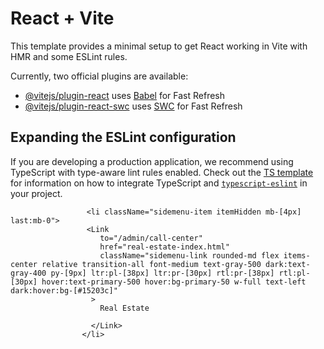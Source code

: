 # React + Vite

This template provides a minimal setup to get React working in Vite with HMR and some ESLint rules.

Currently, two official plugins are available:

- [@vitejs/plugin-react](https://github.com/vitejs/vite-plugin-react/blob/main/packages/plugin-react) uses [Babel](https://babeljs.io/) for Fast Refresh
- [@vitejs/plugin-react-swc](https://github.com/vitejs/vite-plugin-react/blob/main/packages/plugin-react-swc) uses [SWC](https://swc.rs/) for Fast Refresh

## Expanding the ESLint configuration

If you are developing a production application, we recommend using TypeScript with type-aware lint rules enabled. Check out the [TS template](https://github.com/vitejs/vite/tree/main/packages/create-vite/template-react-ts) for information on how to integrate TypeScript and [`typescript-eslint`](https://typescript-eslint.io) in your project.

                     <li className="sidemenu-item itemHidden mb-[4px] last:mb-0">
                     <Link
                        to="/admin/call-center"
                        href="real-estate-index.html"
                        className="sidemenu-link rounded-md flex items-center relative transition-all font-medium text-gray-500 dark:text-gray-400 py-[9px] ltr:pl-[38px] ltr:pr-[30px] rtl:pr-[38px] rtl:pl-[30px] hover:text-primary-500 hover:bg-primary-50 w-full text-left dark:hover:bg-[#15203c]"
                      >
                        Real Estate
                
                      </Link>
                    </li>


             